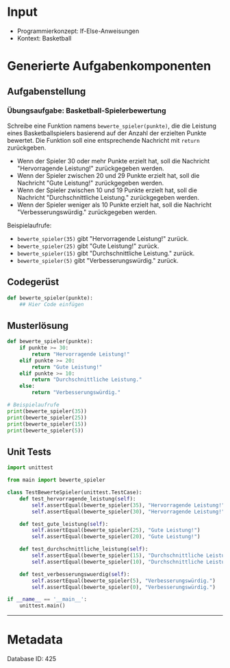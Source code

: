 # Input
- Programmierkonzept: If-Else-Anweisungen
- Kontext: Basketball

# Generierte Aufgabenkomponenten
## Aufgabenstellung
### Übungsaufgabe: Basketball-Spielerbewertung

Schreibe eine Funktion namens `bewerte_spieler(punkte)`, die die Leistung eines Basketballspielers basierend auf der Anzahl der erzielten Punkte bewertet. Die Funktion soll eine entsprechende Nachricht mit `return` zurückgeben.

- Wenn der Spieler 30 oder mehr Punkte erzielt hat, soll die Nachricht "Hervorragende Leistung!" zurückgegeben werden.
- Wenn der Spieler zwischen 20 und 29 Punkte erzielt hat, soll die Nachricht "Gute Leistung!" zurückgegeben werden.
- Wenn der Spieler zwischen 10 und 19 Punkte erzielt hat, soll die Nachricht "Durchschnittliche Leistung." zurückgegeben werden.
- Wenn der Spieler weniger als 10 Punkte erzielt hat, soll die Nachricht "Verbesserungswürdig." zurückgegeben werden.

Beispielaufrufe:
- `bewerte_spieler(35)` gibt "Hervorragende Leistung!" zurück.
- `bewerte_spieler(25)` gibt "Gute Leistung!" zurück.
- `bewerte_spieler(15)` gibt "Durchschnittliche Leistung." zurück.
- `bewerte_spieler(5)` gibt "Verbesserungswürdig." zurück.

## Codegerüst
```python
def bewerte_spieler(punkte):
    ## Hier Code einfügen
```

## Musterlösung
```python
def bewerte_spieler(punkte):
    if punkte >= 30:
        return "Hervorragende Leistung!"
    elif punkte >= 20:
        return "Gute Leistung!"
    elif punkte >= 10:
        return "Durchschnittliche Leistung."
    else:
        return "Verbesserungswürdig."

# Beispielaufrufe
print(bewerte_spieler(35))
print(bewerte_spieler(25))
print(bewerte_spieler(15))
print(bewerte_spieler(5))
```

## Unit Tests
```python
import unittest

from main import bewerte_spieler

class TestBewerteSpieler(unittest.TestCase):
    def test_hervorragende_leistung(self):
        self.assertEqual(bewerte_spieler(35), "Hervorragende Leistung!")
        self.assertEqual(bewerte_spieler(30), "Hervorragende Leistung!")

    def test_gute_leistung(self):
        self.assertEqual(bewerte_spieler(25), "Gute Leistung!")
        self.assertEqual(bewerte_spieler(20), "Gute Leistung!")

    def test_durchschnittliche_leistung(self):
        self.assertEqual(bewerte_spieler(15), "Durchschnittliche Leistung.")
        self.assertEqual(bewerte_spieler(10), "Durchschnittliche Leistung.")

    def test_verbesserungswuerdig(self):
        self.assertEqual(bewerte_spieler(5), "Verbesserungswürdig.")
        self.assertEqual(bewerte_spieler(0), "Verbesserungswürdig.")

if __name__ == '__main__':
    unittest.main()
```
___
# Metadata
Database ID: 425
